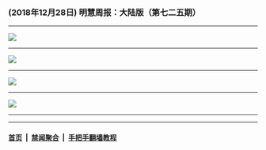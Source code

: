 ### (2018年12月28日) 明慧周报：大陆版（第七二五期） 

---

<img src="http://qikan.minghui.org/mhqkpage/qikanimage/2018/12/28/mhzb_725_pdf-online1.png"/><hr/>
<img src="http://qikan.minghui.org/mhqkpage/qikanimage/2018/12/28/mhzb_725_pdf-online2.png"/><hr/>
<img src="http://qikan.minghui.org/mhqkpage/qikanimage/2018/12/28/mhzb_725_pdf-online3.png"/><hr/>
<img src="http://qikan.minghui.org/mhqkpage/qikanimage/2018/12/28/mhzb_725_pdf-online4.png"/><hr/>


---

#### [首页](../../../..) &nbsp;|&nbsp; [禁闻聚合](https://github.com/gfw-breaker/banned-news) &nbsp;|&nbsp; [手把手翻墙教程](https://github.com/gfw-breaker/guides) 